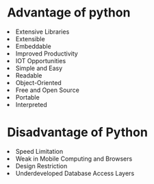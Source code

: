 <h1>Advantage of python</h1>
<li>Extensive Libraries</li>
<li>Extensible</li>
<li>Embeddable</li>
<li>Improved Productivity</li>
<li>IOT Opportunities</li>
<li>Simple and Easy</li>
<li>Readable</li>
<li>Object-Oriented</li>
<li>Free and Open Source</li>
<li>Portable</li>
<li>Interpreted</li>

<h1>Disadvantage of Python</h1>
<li>Speed Limitation</li>
<li>Weak in Mobile Computing and Browsers</li>
<li>Design Restriction</li>
<li>Underdeveloped Database Access Layers</li>




